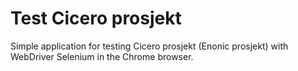 # Test Cicero prosjekt 
Simple application for testing Cicero prosjekt (Enonic prosjekt) with WebDriver Selenium in the Chrome browser.
